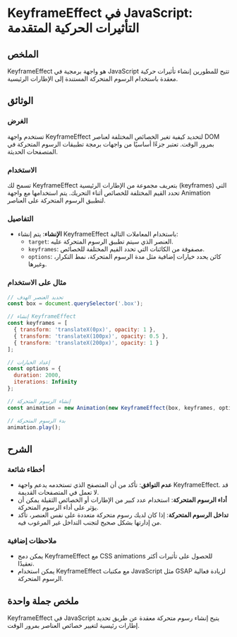 <!--
Meta Description: # KeyframeEffect في JavaScript: التأثيرات الحركية المتقدمة ## الملخص KeyframeEffect هو واجهة برمجية في JavaScript تتيح للمطورين إنشاء تأثيرات حركية مع...
Meta Keywords: keyframeeffect, الرسوم, المتحركة, javascript, إنشاء
-->

# KeyframeEffect في JavaScript: التأثيرات الحركية المتقدمة

## الملخص
KeyframeEffect هو واجهة برمجية في JavaScript تتيح للمطورين إنشاء تأثيرات حركية معقدة باستخدام الرسوم المتحركة المستندة إلى الإطارات الرئيسية.

## الوثائق
### الغرض
تستخدم واجهة KeyframeEffect لتحديد كيفية تغير الخصائص المختلفة لعناصر DOM بمرور الوقت. تعتبر جزءًا أساسيًا من واجهات برمجة تطبيقات الرسوم المتحركة في المتصفحات الحديثة.

### الاستخدام
تسمح لك KeyframeEffect بتعريف مجموعة من الإطارات الرئيسية (keyframes) التي تحدد القيم المختلفة للخصائص أثناء التحريك. يتم استخدامها مع واجهة Animation لتطبيق الرسوم المتحركة على العناصر.

### التفاصيل
- **الإنشاء**: يتم إنشاء KeyframeEffect باستخدام المعاملات التالية:
  - `target`: العنصر الذي سيتم تطبيق الرسوم المتحركة عليه.
  - `keyframes`: مصفوفة من الكائنات التي تحدد القيم المختلفة للخصائص.
  - `options`: كائن يحدد خيارات إضافية مثل مدة الرسوم المتحركة، نمط التكرار، وغيرها.

### مثال على الاستخدام
```javascript
// تحديد العنصر الهدف
const box = document.querySelector('.box');

// إنشاء KeyframeEffect
const keyframes = [
  { transform: 'translateX(0px)', opacity: 1 },
  { transform: 'translateX(100px)', opacity: 0.5 },
  { transform: 'translateX(200px)', opacity: 1 }
];

// إعداد الخيارات
const options = {
  duration: 2000,
  iterations: Infinity
};

// إنشاء الرسوم المتحركة
const animation = new Animation(new KeyframeEffect(box, keyframes, options), document.timeline);

// بدء الرسوم المتحركة
animation.play();
```

## الشرح
### أخطاء شائعة
- **عدم التوافق**: تأكد من أن المتصفح الذي تستخدمه يدعم واجهة KeyframeEffect. قد لا تعمل في المتصفحات القديمة.
- **أداء الرسوم المتحركة**: استخدام عدد كبير من الإطارات أو الخصائص الثقيلة يمكن أن يؤثر على أداء الرسوم المتحركة.
- **تداخل الرسوم المتحركة**: إذا كان لديك رسوم متحركة متعددة على نفس العنصر، تأكد من إدارتها بشكل صحيح لتجنب التداخل غير المرغوب فيه.

### ملاحظات إضافية
- يمكن دمج KeyframeEffect مع CSS animations للحصول على تأثيرات أكثر تعقيدًا.
- يمكن استخدام KeyframeEffect مع مكتبات JavaScript مثل GSAP لزيادة فعالية الرسوم المتحركة.

## ملخص جملة واحدة
KeyframeEffect في JavaScript يتيح إنشاء رسوم متحركة معقدة عن طريق تحديد إطارات رئيسية لتغيير خصائص العناصر بمرور الوقت.